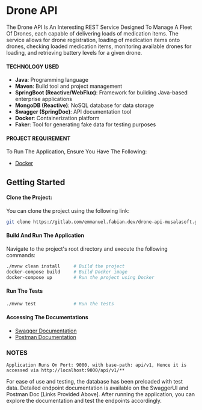 # Drone API
The Drone API Is An Interesting REST Service Designed To Manage A Fleet Of Drones, 
each capable of delivering loads of medication items. 
The service allows for drone registration, loading of medication items onto drones, 
checking loaded medication items, monitoring available drones for loading, 
and retrieving battery levels for a given drone.

#### TECHNOLOGY USED
- **Java**: Programming language
- **Maven**: Build tool and project management
- **SpringBoot (Reactive/WebFlux)**: Framework for building Java-based enterprise applications
- **MongoDB (Reactive)**: NoSQL database for data storage
- **Swagger (SpringDoc)**: API documentation tool
- **Docker**: Containerization platform
- **Faker**: Tool for generating fake data for testing purposes


#### PROJECT REQUIREMENT

To Run The Application, Ensure You Have The Following:

- [Docker](https://docs.docker.com/engine/install/)


## Getting Started

#### Clone the Project:
You can clone the project using the following link:

```bash
git clone https://gitlab.com/emmanuel.fabian.dev/drone-api-musalasoft.git
```
#### Build And Run The Application
Navigate to the project's root directory and execute the following commands:

```bash
./mvnw clean install     # Build the project
docker-compose build     # Build Docker image
docker-compose up        # Run the project using Docker

```
#### Run The Tests
```bash
./mvnw test              # Run the tests
```

#### Accessing The Documentations
- [Swagger Documentation](http://localhost:9000/api/v1/webjars/swagger-ui/index.html)
- [Postman Documentation](https://documenter.getpostman.com/view/32364986/2s9YsQ8qDv)


### NOTES
`Application Runs On Port: 9000, with base-path: api/v1, Hence it is accessed via http://localhost:9000/api/v1/**`

For ease of use and testing, the database has been preloaded with test data.
Detailed endpoint documentation is available on the SwaggerUI and Postman Doc [Links Provided Above].
After running the application, you can explore the documentation and test the endpoints accordingly.
